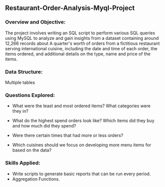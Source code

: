 ## Restaurant-Order-Analysis-Myql-Project

### Overview and Objective:

The project involves writing an SQL script to perform various SQL queries using MySQL to analyze and gain insights from a dataset
containing around 12,266 records about A quarter's worth of orders from a fictitious restaurant serving international cuisine, including the date and time of each order,
the items ordered, and additional details on the type, name and price of the items.


### Data Structure:

Multiple tables


### Questions Explored:

- What were the least and most ordered items? What categories were they in?

- What do the highest spend orders look like? Which items did they buy and how much did they spend?

- Were there certain times that had more or less orders?

- Which cuisines should we focus on developing more menu items for based on the data?



### Skills Applied:
- Write scripts to generate basic reports that can be run every period.
- Aggregation Functions.

